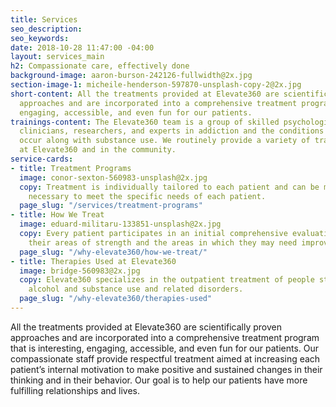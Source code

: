 ```yaml
---
title: Services
seo_description:
seo_keywords:
date: 2018-10-28 11:47:00 -04:00
layout: services_main
h2: Compassionate care, effectively done
background-image: aaron-burson-242126-fullwidth@2x.jpg
section-image-1: micheile-henderson-597870-unsplash-copy-2@2x.jpg
short-content: All the treatments provided at Elevate360 are scientifically proven
  approaches and are incorporated into a comprehensive treatment program that is interesting,
  engaging, accessible, and even fun for our patients.
trainings-content: The Elevate360 team is a group of skilled psychologists who are
  clinicians, researchers, and experts in addiction and the conditions that commonly
  occur along with substance use. We routinely provide a variety of trainings both
  at Elevate360 and in the community.
service-cards:
- title: Treatment Programs
  image: conor-sexton-560983-unsplash@2x.jpg
  copy: Treatment is individually tailored to each patient and can be modified as
    necessary to meet the specific needs of each patient.
  page_slug: "/services/treatment-programs"
- title: How We Treat
  image: eduard-militaru-133851-unsplash@2x.jpg
  copy: Every patient participates in an initial comprehensive evaluation to determine
    their areas of strength and the areas in which they may need improvement and support.
  page_slug: "/why-elevate360/how-we-treat/"
- title: Therapies Used at Elevate360
  image: bridge-560983@2x.jpg
  copy: Elevate360 specializes in the outpatient treatment of people struggling with
    alcohol and substance use and related disorders.
  page_slug: "/why-elevate360/therapies-used"
---
```


All the treatments provided at Elevate360 are scientifically proven approaches and are incorporated into a comprehensive treatment program that is interesting, engaging, accessible, and even fun for our patients.  Our compassionate staff provide respectful treatment aimed at increasing each patient’s internal motivation to make positive and sustained changes in their thinking and in their behavior.  Our goal is to help our patients have more fulfilling relationships and lives.
